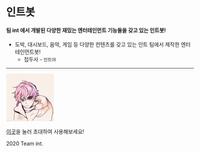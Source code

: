 # 인트봇

#### 팀 int 에서 개발된 다양한 재밌는 엔터테인먼트 기능들을 갖고 있는 인트봇!

* 도박, 대시보드, 음악, 게임 등 다양한 컨텐츠를 갖고 있는 인트 팀에서 제작한 엔터테인먼트봇!
    * 접두사 - `인트야`

<hr/>
<div>
<img src="./public/profile.webp" style="text-align:center;">
</div>

[이곳](https://discord.com/api/oauth2/authorize?client_id=798709769929621506&permissions=3264064&scope=bot)을 눌러 초대하여 사용해보세요!

2020 Team int.
